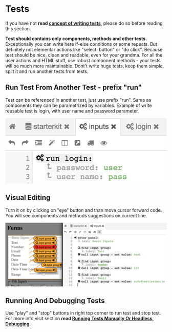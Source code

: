 # Tests

If you have not **read [concept of writing tests](#/concept-of-writing-tests)**, please do so before reading this section.

**Test should contains only components, methods and other tests.** Exceptionally you can write here if-else conditions or some repeats. But definitely not elementar actions like "select: button" or "do click". Because test should be nice, clean and readable, even for your grandma. For all the user actions and HTML stuff, use robust component methods - your tests will be much more maintainable. Dont't write huge tests, keep them simple, split it and run another tests from tests.

## Run Test From Another Test - prefix "run"

Test can be referenced in another test, just use prefix "run". Same as components they can be parametrized by variables. Example of write reusable test is login, with user name and password parameter. 

![](/documentation/images/test_usage.png)

## Visual Editing

Turn it on by clicking on "eye" button and than move cursor forward code. You will see components and methods suggestions on current line.

![](/documentation/images/components_visual_editing.png)

## Running And Debugging Tests

Use "play" and "stop" buttons in right top corner to run test and stop test. For more info visit section **read [Running Tests Manually Or Headless, Debugging](#/running-tests-manually-or-headless)**.
